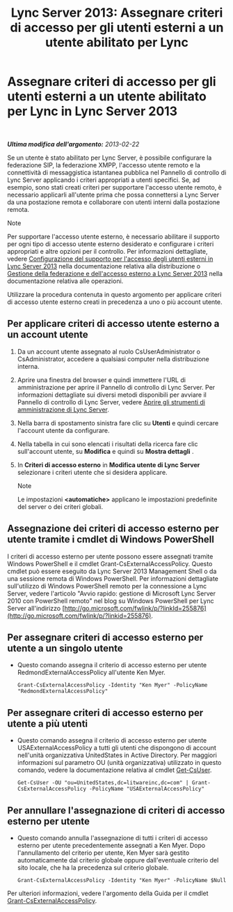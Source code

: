 ﻿---
title: 'Lync Server 2013: Assegnare criteri di accesso per gli utenti esterni a un utente abilitato per Lync'
TOCTitle: Assegnare criteri di accesso per gli utenti esterni a un utente abilitato per Lync
ms:assetid: 736fcaad-9f95-4896-b767-e199d86a00a4
ms:mtpsurl: https://technet.microsoft.com/it-it/library/Gg398551(v=OCS.15)
ms:contentKeyID: 49300973
ms.date: 08/24/2015
mtps_version: v=OCS.15
ms.translationtype: HT
---

# Assegnare criteri di accesso per gli utenti esterni a un utente abilitato per Lync in Lync Server 2013

 

_**Ultima modifica dell'argomento:** 2013-02-22_

Se un utente è stato abilitato per Lync Server, è possibile configurare la federazione SIP, la federazione XMPP, l'accesso utente remoto e la connettività di messaggistica istantanea pubblica nel Pannello di controllo di Lync Server applicando i criteri appropriati a utenti specifici. Se, ad esempio, sono stati creati criteri per supportare l'accesso utente remoto, è necessario applicarli all'utente prima che possa connettersi a Lync Server da una postazione remota e collaborare con utenti interni dalla postazione remota.


> [!NOTE]
> Per supportare l'accesso utente esterno, è necessario abilitare il supporto per ogni tipo di accesso utente esterno desiderato e configurare i criteri appropriati e altre opzioni per il controllo. Per informazioni dettagliate, vedere <A href="lync-server-2013-configuring-support-for-external-user-access.md">Configurazione del supporto per l'accesso degli utenti esterni in Lync Server 2013</A> nella documentazione relativa alla distribuzione o <A href="lync-server-2013-managing-federation-and-external-access-to-lync-server-2013.md">Gestione della federazione e dell'accesso esterno a Lync Server 2013</A> nella documentazione relativa alle operazioni.



Utilizzare la procedura contenuta in questo argomento per applicare criteri di accesso utente esterno creati in precedenza a uno o più account utente.

## Per applicare criteri di accesso utente esterno a un account utente

1.  Da un account utente assegnato al ruolo CsUserAdministrator o CsAdministrator, accedere a qualsiasi computer nella distribuzione interna.

2.  Aprire una finestra del browser e quindi immettere l'URL di amministrazione per aprire il Pannello di controllo di Lync Server. Per informazioni dettagliate sui diversi metodi disponibili per avviare il Pannello di controllo di Lync Server, vedere [Aprire gli strumenti di amministrazione di Lync Server](lync-server-2013-open-lync-server-administrative-tools.md).

3.  Nella barra di spostamento sinistra fare clic su **Utenti** e quindi cercare l'account utente da configurare.

4.  Nella tabella in cui sono elencati i risultati della ricerca fare clic sull'account utente, su **Modifica** e quindi su **Mostra dettagli** .

5.  In **Criteri di accesso esterno** in **Modifica utente di Lync Server** selezionare i criteri utente che si desidera applicare.
    

    > [!NOTE]
    > Le impostazioni <STRONG>&lt;automatiche&gt;</STRONG> applicano le impostazioni predefinite del server o dei criteri globali.



## Assegnazione dei criteri di accesso esterno per utente tramite i cmdlet di Windows PowerShell

I criteri di accesso esterno per utente possono essere assegnati tramite Windows PowerShell e il cmdlet Grant-CsExternalAccessPolicy. Questo cmdlet può essere eseguito da Lync Server 2013 Management Shell o da una sessione remota di Windows PowerShell. Per informazioni dettagliate sull'utilizzo di Windows PowerShell remoto per la connessione a Lync Server, vedere l'articolo "Avvio rapido: gestione di Microsoft Lync Server 2010 con PowerShell remoto" nel blog su Windows PowerShell per Lync Server all'indirizzo [http://go.microsoft.com/fwlink/p/?linkId=255876](http://go.microsoft.com/fwlink/p/?linkid=255876).

## Per assegnare criteri di accesso esterno per utente a un singolo utente

  - Questo comando assegna il criterio di accesso esterno per utente RedmondExternalAccessPolicy all'utente Ken Myer.
    
        Grant-CsExternalAccessPolicy -Identity "Ken Myer" -PolicyName "RedmondExternalAccessPolicy"

## Per assegnare criteri di accesso esterno per utente a più utenti

  - Questo comando assegna il criterio di accesso esterno per utente USAExternalAccessPolicy a tutti gli utenti che dispongono di account nell'unità organizzativa UnitedStates in Active Directory. Per maggiori informazioni sul parametro OU (unità organizzativa) utilizzato in questo comando, vedere la documentazione relativa al cmdlet [Get-CsUser](https://docs.microsoft.com/en-us/powershell/module/skype/Get-CsUser).
    
        Get-CsUser -OU "ou=UnitedStates,dc=litwareinc,dc=com" | Grant-CsExternalAccessPolicy -PolicyName "USAExternalAccessPolicy"

## Per annullare l'assegnazione di criteri di accesso esterno per utente

  - Questo comando annulla l'assegnazione di tutti i criteri di accesso esterno per utente precedentemente assegnati a Ken Myer. Dopo l'annullamento del criterio per utente, Ken Myer sarà gestito automaticamente dal criterio globale oppure dall'eventuale criterio del sito locale, che ha la precedenza sul criterio globale.
    
        Grant-CsExternalAccessPolicy -Identity "Ken Myer" -PolicyName $Null

Per ulteriori informazioni, vedere l'argomento della Guida per il cmdlet [Grant-CsExternalAccessPolicy](https://docs.microsoft.com/en-us/powershell/module/skype/Grant-CsExternalAccessPolicy).

